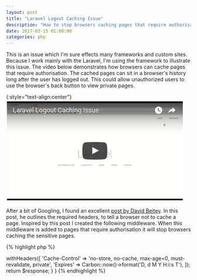 ```yaml
---
layout: post
title: "Laravel Logout Caching Issue"
description: "How to stop browsers caching pages that require authorisation in Laravel"
date: 2017-03-15 01:00:00
categories: php
---
```

This is an issue which I'm sure effects many frameworks and custom sites. Because I work mainly with 
the Laravel, I'm using the framework to illustrate this issue. The video below demonstrates how 
browsers can cache pages that require authorisation. The cached pages can sit in a browser's history 
long after the user has logged out. This could allow unauthorized users to use the browser's back 
button to view private pages.  

{:style="text-align:center"}
[![Laravel Logout Caching Issue Video](/images/laravel-logout-thumb.png)](https://youtu.be/8CNGwOGemuM)

After a bit of Googling, I found an excellent [post by David Beitey](https://davidjb.com/blog/2011/03/disabling-caching-for-sensitive-web-pages-aka-how-to-prevent-logged-out-users-going-back/). In
this post, he outlines the required headers, to tell a browser not to cache a page. Inspired by this post I created the following middleware. When
this middleware is added to pages that require authorisation it will stop browsers caching the sensitive pages.

{% highlight php %}
<?php

namespace App\Http\Middleware;

use Carbon\Carbon;
use Closure;

class PrivateResponse
{
    /**
     * Handle an incoming request.
     *
     * @param  \Illuminate\Http\Request  $request
     * @param  \Closure  $next
     * @return mixed
     */
    public function handle($request, Closure $next)
    {
        $response = $next($request);

        $response->withHeaders([
            'Cache-Control' => 'no-store, no-cache, max-age=0, must-revalidate, private',
            'Expires'       => Carbon::now()->format('D, d M Y H:i:s T'),
        ]);

        return $response;
    }
}
{% endhighlight %}
